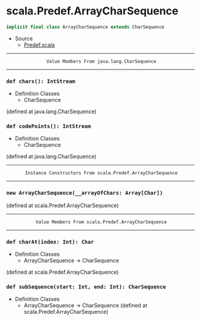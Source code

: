 
#                        scala.Predef.ArrayCharSequence                        #

```scala
implicit final class ArrayCharSequence extends CharSequence
```

* Source
  * [Predef.scala](https://github.com/scala/scala/tree/6d09a1ba5f/src/library/scala/Predef.scala#L1)


--------------------------------------------------------------------------------
                   Value Members From java.lang.CharSequence
--------------------------------------------------------------------------------


### `def chars(): IntStream`                                                 ###

* Definition Classes
  * CharSequence

(defined at java.lang.CharSequence)


### `def codePoints(): IntStream`                                            ###

* Definition Classes
  * CharSequence

(defined at java.lang.CharSequence)


--------------------------------------------------------------------------------
           Instance Constructors From scala.Predef.ArrayCharSequence
--------------------------------------------------------------------------------


### `new ArrayCharSequence(__arrayOfChars: Array[Char])`                     ###

(defined at scala.Predef.ArrayCharSequence)


--------------------------------------------------------------------------------
               Value Members From scala.Predef.ArrayCharSequence
--------------------------------------------------------------------------------


### `def charAt(index: Int): Char`                                           ###

* Definition Classes
  * ArrayCharSequence → CharSequence

(defined at scala.Predef.ArrayCharSequence)


### `def subSequence(start: Int, end: Int): CharSequence`                    ###

* Definition Classes
  * ArrayCharSequence → CharSequence
(defined at scala.Predef.ArrayCharSequence)

